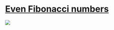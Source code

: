 # [Even Fibonacci numbers](https://projecteuler.net/problem=2)

![](/../master/plots/002.png?raw=true)
